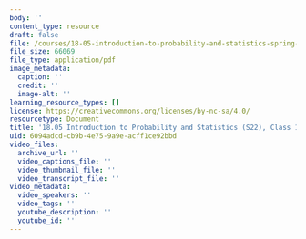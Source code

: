 ```yaml
---
body: ''
content_type: resource
draft: false
file: /courses/18-05-introduction-to-probability-and-statistics-spring-2022/mit18_05_s22_class11_pset.pdf
file_size: 66069
file_type: application/pdf
image_metadata:
  caption: ''
  credit: ''
  image-alt: ''
learning_resource_types: []
license: https://creativecommons.org/licenses/by-nc-sa/4.0/
resourcetype: Document
title: '18.05 Introduction to Probability and Statistics (S22), Class 11: Problems'
uid: 6094adcd-cb9b-4e75-9a9e-acff1ce92bbd
video_files:
  archive_url: ''
  video_captions_file: ''
  video_thumbnail_file: ''
  video_transcript_file: ''
video_metadata:
  video_speakers: ''
  video_tags: ''
  youtube_description: ''
  youtube_id: ''
---
```

